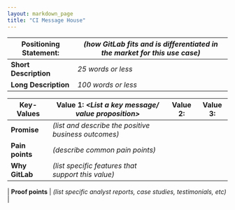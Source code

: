 ```yaml
---
layout: markdown_page
title: "CI Message House"
---
```




| Positioning Statement: | *(how GitLab fits and is differentiated in the market for this use case)* |
|------------------------|-------------------------------------------------------------------------|
| **Short Description** | *25 words or less* |
| **Long Description** | *100 words or less* |


| **Key-Values** | Value 1: *<List a key message/ value proposition>* | Value 2: | Value 3: |
|--------------|------------------------------------------------------------------|----------|----------|
| **Promise** | *(list and describe the positive business outcomes)* |  |  |
| **Pain points** | *(describe common pain points)* |  |  |
| **Why GitLab** | *(list specific features that support this value)* |  |  |


| **Proof points** | *(list specific analyst reports, case studies, testimonials, etc)*  |

